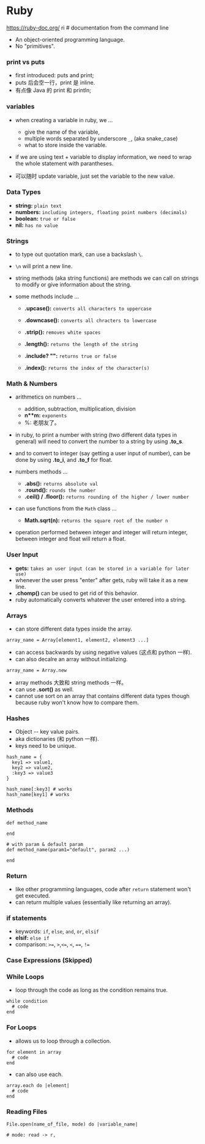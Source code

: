 # Ruby

https://ruby-doc.org/
ri <topic> # documentation from the command line

- An object-oriented programming language.
- No "primitives".

### print vs puts

- first introduced: puts and print;
- puts 后会空一行，print 是 inline.
- 有点像 Java 的 print 和 println;

### variables

- when creating a variable in ruby, we ...

  - give the name of the variable,
  - multiple words separated by underscore `_`, (aka snake_case)
  - what to store inside the variable.

- if we are using text + variable to display information, we need to wrap the whole statement with parantheses.
- 可以随时 update variable, just set the variable to the new value.

### Data Types

- **string:** `plain text`
- **numbers:** `including integers, floating point numbers (decimals)`
- **boolean:** `true or false`
- **nil:** `has no value`

### Strings

- to type out quotation mark, can use a backslash `\`.
- `\n` will print a new line.
- string methods (aka string functions) are methods we can call on strings to modify or give information about the string.

- some methods include ...

  - **.upcase():** `converts all characters to uppercase`
  - **.downcase():** `converts all chracters to lowercase`
  - **.strip():** `removes white spaces`

  - **.length():** `returns the length of the string`
  - **.include? "":** `returns true or false`
  - **.index():** `returns the index of the character(s)`

### Math & Numbers

- arithmetics on numbers ...

  - addition, subtraction, multiplication, division
  - **n\*\*m:** `exponents`
  - %: 老朋友了。

- in ruby, to print a number with string (two different data types in general) will need to convert the number to a string by using **.to_s**.
- and to convert to integer (say getting a user input of number), can be done by using **.to_i**, and **.to_f** for float.

- numbers methods ...

  - **.abs():** `returns absolute val`
  - **.round():** `rounds the number`
  - **.ceil() / .floor():** `returns rounding of the higher / lower number`

- can use functions from the `Math` class ...

  - **Math.sqrt(n):** `returns the square root of the number n`

- operation performed between integer and integer will return integer, between integer and float will return a float.

### User Input

- **gets:** `takes an user input (can be stored in a variable for later use)`
- whenever the user press "enter" after gets, ruby will take it as a new line.
- **.chomp()** can be used to get rid of this behavior.
- ruby automatically converts whatever the user entered into a string.

### Arrays

- can store different data types inside the array.

```
array_name = Array[element1, element2, element3 ...]
```

- can access backwards by using negative values (这点和 python 一样).
- can also decalre an array without initializing.

```
array_name = Array.new
```

- array methods 大致和 string methods 一样。
- can use **.sort()** as well.
- cannot use sort on an array that contains different data types though because ruby won't know how to compare them.

### Hashes

- Object -- key value pairs.
- aka dictionaries (和 python 一样).
- keys need to be unique.

```
hash_name = {
  key1 => value1,
  key2 => value2,
  :key3 => value3
}

hash_name[:key3] # works
hash_name[key1] # works
```

### Methods

```
def method_name

end

# with param & default param
def method_name(param1="default", param2 ...)

end
```

### Return

- like other programming languages, code after `return` statement won't get executed.
- can return multiple values (essentially like returning an array).

### if statements

- keywords: `if`, `else`, `and`, `or`, `elsif`
- **elsif:** `else if`
- comparison: `>=`, `>`,`<=`, `<`, `==`, `!=`

### Case Expressions (Skipped)

### While Loops

- loop through the code as long as the condition remains true.

```
while condition
  # code
end
```

### For Loops

- allows us to loop through a collection.

```
for element in array
  # code
end
```

- can also use each.

```
array.each do |element|
  # code
end
```

### Reading Files

```
File.open(name_of_file, mode) do |variable_name|

# mode: read -> r,
```
